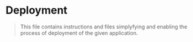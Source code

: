 # Deployment

> This file contains instructions and files simplyfying and enabling the process of
deployment of the given application.
